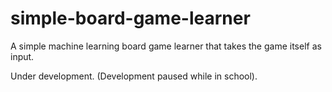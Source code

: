 # simple-board-game-learner
A simple machine learning board game learner that takes the game itself as input.

Under development. (Development paused while in school).
